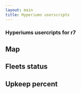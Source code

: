 ```yaml
---
layout: main
title: Hyperiums userscripts
---
```

### Hyperiums usercripts for r7

## Map

## Fleets status

## Upkeep percent
